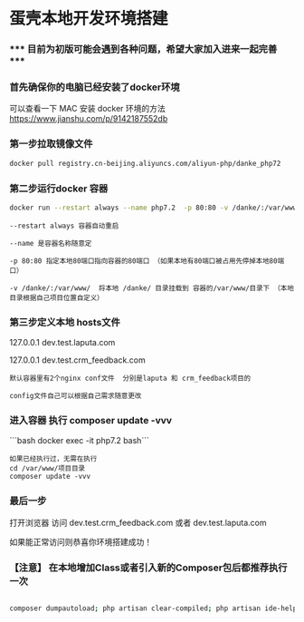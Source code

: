 <h1>蛋壳本地开发环境搭建</h1>
<h3>*** 目前为初版可能会遇到各种问题，希望大家加入进来一起完善 ***</h3>
<h3>首先确保你的电脑已经安装了docker环境</h3>

可以查看一下 MAC 安装 docker 环境的方法 <a href="https://www.jianshu.com/p/9142187552db">https://www.jianshu.com/p/9142187552db</a>


<h3>第一步拉取镜像文件</h3>

```bash
docker pull registry.cn-beijing.aliyuncs.com/aliyun-php/danke_php72
```

<h3>第二步运行docker 容器</h3>

```bash 
docker run --restart always --name php7.2  -p 80:80 -v /danke/:/var/www/ -itd  php7.2:latest
```

	--restart always 容器自动重启
	
	--name 是容器名称随意定
	
	-p 80:80 指定本地80端口指向容器的80端口 （如果本地有80端口被占用先停掉本地80端口）
	
	-v /danke/:/var/www/  将本地 /danke/ 目录挂载到 容器的/var/www/目录下 （本地目录根据自己项目位置自定义）

<h3>第三步定义本地 hosts文件</h3>

127.0.0.1 dev.test.laputa.com

127.0.0.1 dev.test.crm_feedback.com	

	默认容器里有2个nginx conf文件  分别是laputa 和 crm_feedback项目的
	
	config文件自己可以根据自己需求随意更改


<h3>进入容器 执行 composer update -vvv </h3>
```bash docker exec -it php7.2 bash```


	如果已经执行过，无需在执行
	cd /var/www/项目目录
	composer update -vvv


<h3>最后一步</h3>
打开浏览器 访问 dev.test.crm_feedback.com 或者	dev.test.laputa.com

如果能正常访问则恭喜你环境搭建成功！	

<h3>【注意】 在本地增加Class或者引入新的Composer包后都推荐执行一次</h3>

```bash 

composer dumpautoload; php artisan clear-compiled; php artisan ide-helper:generate -M; php artisan ide-helper:models -n; php artisan optimize;

```


